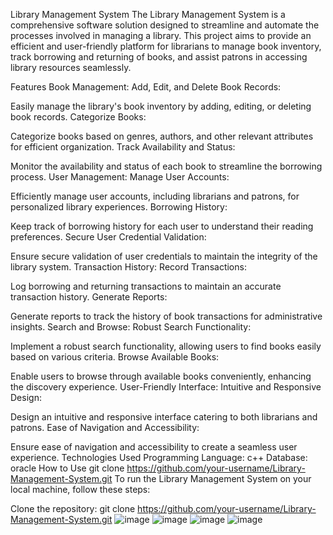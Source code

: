 Library Management System
The Library Management System is a comprehensive software solution designed to streamline and automate the processes involved in managing a library. This project aims to provide an efficient and user-friendly platform for librarians to manage book inventory, track borrowing and returning of books, and assist patrons in accessing library resources seamlessly.

Features
Book Management:
Add, Edit, and Delete Book Records:

Easily manage the library's book inventory by adding, editing, or deleting book records.
Categorize Books:

Categorize books based on genres, authors, and other relevant attributes for efficient organization.
Track Availability and Status:

Monitor the availability and status of each book to streamline the borrowing process.
User Management:
Manage User Accounts:

Efficiently manage user accounts, including librarians and patrons, for personalized library experiences.
Borrowing History:

Keep track of borrowing history for each user to understand their reading preferences.
Secure User Credential Validation:

Ensure secure validation of user credentials to maintain the integrity of the library system.
Transaction History:
Record Transactions:

Log borrowing and returning transactions to maintain an accurate transaction history.
Generate Reports:

Generate reports to track the history of book transactions for administrative insights.
Search and Browse:
Robust Search Functionality:

Implement a robust search functionality, allowing users to find books easily based on various criteria.
Browse Available Books:

Enable users to browse through available books conveniently, enhancing the discovery experience.
User-Friendly Interface:
Intuitive and Responsive Design:

Design an intuitive and responsive interface catering to both librarians and patrons.
Ease of Navigation and Accessibility:

Ensure ease of navigation and accessibility to create a seamless user experience.
Technologies Used
Programming Language: c++
Database: oracle
How to Use
git clone https://github.com/your-username/Library-Management-System.git
To run the Library Management System on your local machine, follow these steps:

Clone the repository:
git clone https://github.com/your-username/Library-Management-System.git
![image](https://github.com/runtime-error786/library-desktop-gui/assets/123109871/18e9866f-e3c5-4d4c-a030-3cd3c6da2a39)
![image](https://github.com/runtime-error786/library-desktop-gui/assets/123109871/faa12e32-6885-4462-b3a2-4f9c55407084)
![image](https://github.com/runtime-error786/library-desktop-gui/assets/123109871/e743e259-4300-45b4-afe8-d0f5324adcfa)
![image](https://github.com/runtime-error786/library-desktop-gui/assets/123109871/2394f863-db77-4e46-8fc0-534dc0821cf6)



